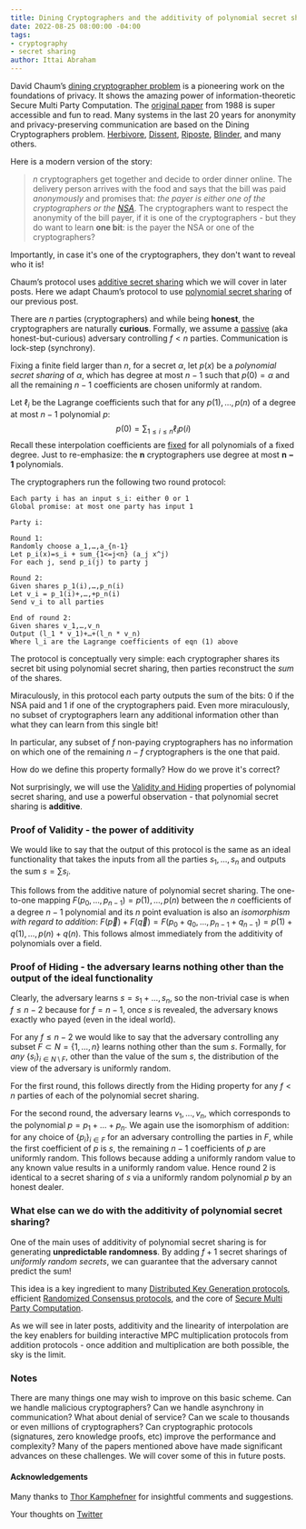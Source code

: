 ```yaml
---
title: Dining Cryptographers and the additivity of polynomial secret sharing
date: 2022-08-25 08:00:00 -04:00
tags:
- cryptography
- secret sharing
author: Ittai Abraham
---
```


David Chaum’s [dining cryptographer problem](https://en.wikipedia.org/wiki/Dining_cryptographers_problem) is a pioneering work on the foundations of privacy. It shows the amazing power of information-theoretic Secure Multi Party Computation. The [original paper](https://users.ece.cmu.edu/~adrian/731-sp04/readings/dcnets.html) from 1988 is super accessible and fun to read. Many systems in the last 20 years for anonymity and privacy-preserving communication are based on the Dining Cryptographers problem. [Herbivore](https://www.cs.cornell.edu/people/egs/herbivore/documentation.html), [Dissent](https://dedis.cs.yale.edu/dissent/), [Riposte](https://arxiv.org/pdf/1503.06115.pdf), [Blinder](https://eprint.iacr.org/2020/248.pdf), and many others.

Here is a modern version of the story:

> $n$ cryptographers get together and decide to order dinner online. The delivery person arrives with the food and says that the bill was paid *anonymously* and promises that: *the payer is either one of the cryptographers or the [NSA](https://www.nsa.gov)*.
> The cryptographers want to respect the anonymity of the bill payer, if it is one of the cryptographers - but they do want to learn **one bit**: is the payer the NSA or one of the cryptographers?

Importantly, in case it's one of the cryptographers, they don't want to reveal who it is!

Chaum’s protocol uses [additive secret sharing](https://www1.cs.columbia.edu/~tal/4261/F19/secretsharingf19.pdf) which we will cover in later posts. Here we adapt Chaum’s protocol to use [polynomial secret sharing](https://decentralizedthoughts.github.io/2020-07-17-polynomial-secret-sharing-and-the-lagrange-basis/) of our previous post. 

There are $n$ parties (cryptographers) and while being **honest**, the cryptographers are naturally **curious**. Formally, we assume a [passive](https://decentralizedthoughts.github.io/2019-06-07-modeling-the-adversary/) (aka honest-but-curious) adversary controlling $f<n$ parties. Communication is lock-step (synchrony).

Fixing a finite field larger than $n$, for a secret $\alpha$, let $p(x)$ be a *polynomial secret sharing* of $\alpha$, which has degree at most $n-1$ such that $p(0)=\alpha$ and all the remaining $n-1$ coefficients are chosen uniformly at random.

Let $\ell_i$ be the Lagrange coefficients such that for any $p(1),\dots,p(n)$ of a degree at most $n-1$ polynomial $p$:
$$
p(0)= \sum_{1 \leq i \leq n} \ell_i p(i)
$$
Recall these interpolation coefficients are [fixed](https://decentralizedthoughts.github.io/2020-07-17-polynomial-secret-sharing-and-the-lagrange-basis/) for all polynomials of a fixed degree. Just to re-emphasize: the $\mathbf{n}$ cryptographers use degree at most $\mathbf{n{-}1}$ polynomials.


The cryptographers run the following two round protocol:
```
Each party i has an input s_i: either 0 or 1
Global promise: at most one party has input 1

Party i:

Round 1:
Randomly choose a_1,…,a_{n-1}
Let p_i(x)=s_i + sum_{1<=j<n} (a_j x^j)
For each j, send p_i(j) to party j

Round 2:
Given shares p_1(i),…,p_n(i)
Let v_i = p_1(i)+,…,+p_n(i)
Send v_i to all parties

End of round 2:
Given shares v_1,…,v_n
Output (l_1 * v_1)+…+(l_n * v_n)
Where l_i are the Lagrange coefficients of eqn (1) above
```

The protocol is conceptually very simple: each cryptographer shares its secret bit using polynomial secret sharing, then parties reconstruct the *sum* of the shares.

Miraculously, in this protocol each party outputs the sum of the bits: $0$ if the NSA paid and $1$ if one of the cryptographers paid. Even more miraculously, no subset of cryptographers learn any additional information other than what they can learn from this single bit!

In particular, any subset of $f$ non-paying cryptographers has no information on which one of the remaining $n-f$ cryptographers is the one that paid.

How do we define this property formally? How do we prove it's correct?

Not surprisingly, we will use the [Validity and Hiding](https://decentralizedthoughts.github.io/2020-07-17-polynomial-secret-sharing-and-the-lagrange-basis/) properties of polynomial secret sharing, and use a powerful observation - that polynomial secret sharing is **additive**.

### Proof of Validity - the power of additivity

We would like to say that the output of this protocol is the same as an ideal functionality that takes the inputs from all the parties $s_1,\dots,s_n$ and outputs the sum $s= \sum s_i$.

This follows from the additive nature of polynomial secret sharing. The one-to-one mapping $F(p_0, \dots,p_{n-1})=p(1),\dots, p(n)$ between the $n$ coefficients of a degree $n-1$ polynomial and its $n$ point evaluation is also an *isomorphism with regard to addition*: $F(\vec{p})+F(\vec{q}) = F(p_0+q_0, \dots, p_{n-1}+q_{n-1})= p(1)+q(1), \dots, p(n)+q(n)$. This follows almost immediately from the additivity of polynomials over a field. 

### Proof of Hiding - the adversary learns nothing other than the output of the ideal functionality

Clearly, the adversary learns $s=s_1+\dots,s_n$, so the non-trivial case is when  $f \leq n-2$ because for $f=n-1$, once $s$ is revealed, the adversary knows exactly who payed (even in the ideal world).

For any $f\leq n-2$ we would like to say that the adversary controlling any subset $F \subset N=\{1,\dots,n\}$ learns nothing other than the sum $s$. Formally, for *any* $\{s_i\}_{i \in N \setminus F}$, other than the value of the sum $s$, the distribution of the view of the adversary is uniformly random.

For the first round, this follows directly from the Hiding property for any $f<n$ parties of each of the polynomial secret sharing. 

For the second round, the adversary learns $v_1,\dots,v_n$, which corresponds to the polynomial $p=p_1+\dots+p_n$. We again use the isomorphism of addition: for any choice of $\{p_i\}_{i \in F}$ for an adversary controlling the parties in $F$, while the first coefficient of $p$ is $s$, the remaining $n-1$ coefficients of $p$ are uniformly random. This follows because adding a uniformly random value to any known value results in a uniformly random value. Hence round 2 is identical to a secret sharing of $s$ via a uniformly random polynomial $p$ by an honest dealer.

### What else can we do with the additivity of polynomial secret sharing?

One of the main uses of additivity of polynomial secret sharing is for generating **unpredictable randomness**. By adding $f+1$ secret sharings of *uniformly random secrets*, we can guarantee that the adversary cannot predict the sum!

This idea is a key ingredient to many [Distributed Key Generation protocols](https://arxiv.org/pdf/2102.09041.pdf), efficient [Randomized Consensus protocols](https://eprint.iacr.org/2006/065.pdf), and the core of [Secure Multi Party Computation](https://eprint.iacr.org/2011/136.pdf).

As we will see in later posts, additivity and the linearity of interpolation are the key enablers for building interactive MPC multiplication protocols from addition protocols - once addition and multiplication are both possible, the sky is the limit.

### Notes

There are many things one may wish to improve on this basic scheme. Can we handle malicious cryptographers? Can we handle asynchrony in communication? What about denial of service? Can we scale to thousands or even millions of cryptographers? Can cryptographic protocols (signatures, zero knowledge proofs, etc) improve the performance and complexity?  Many of the papers mentioned above have made significant advances on these challenges. We will cover some of this in future posts.

#### Acknowledgements

Many thanks to [Thor Kamphefner](https://thork.net) for insightful comments and suggestions. 


Your thoughts on [Twitter](https://twitter.com/ittaia/status/1562777337753587712?s=21&t=dilr4XTgVUq0e5Q-10sRtg)